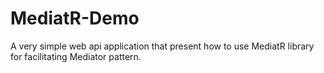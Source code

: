 # MediatR-Demo
A very simple web api application that present how to use MediatR library for facilitating Mediator pattern.